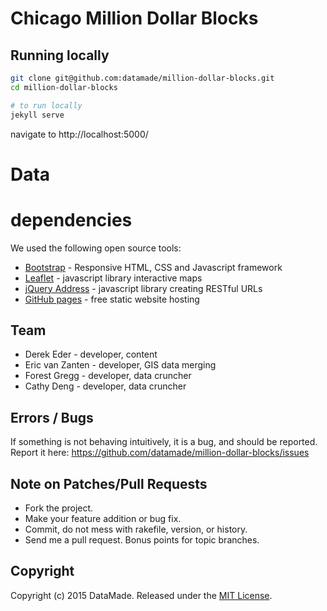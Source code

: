 # Chicago Million Dollar Blocks

## Running locally

``` bash
git clone git@github.com:datamade/million-dollar-blocks.git
cd million-dollar-blocks

# to run locally
jekyll serve
```

navigate to http://localhost:5000/

# Data

# dependencies
We used the following open source tools:

* [Bootstrap](http://getbootstrap.com/) - Responsive HTML, CSS and Javascript framework
* [Leaflet](http://leafletjs.com/) - javascript library interactive maps
* [jQuery Address](https://github.com/asual/jquery-address) - javascript library creating RESTful URLs
* [GitHub pages](https://pages.github.com/) - free static website hosting

## Team

* Derek Eder - developer, content
* Eric van Zanten - developer, GIS data merging
* Forest Gregg - developer, data cruncher
* Cathy Deng - developer, data cruncher 

## Errors / Bugs

If something is not behaving intuitively, it is a bug, and should be reported.
Report it here: https://github.com/datamade/million-dollar-blocks/issues

## Note on Patches/Pull Requests
 
* Fork the project.
* Make your feature addition or bug fix.
* Commit, do not mess with rakefile, version, or history.
* Send me a pull request. Bonus points for topic branches.

## Copyright

Copyright (c) 2015 DataMade. Released under the [MIT License](https://github.com/datamade/million-dollar-blocks/blob/master/LICENSE).

